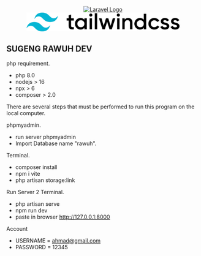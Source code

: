 <p align="center"><a href="https://laravel.com" target="_blank"><img src="https://raw.githubusercontent.com/laravel/art/master/logo-lockup/5%20SVG/2%20CMYK/1%20Full%20Color/laravel-logolockup-cmyk-red.svg" width="400" alt="Laravel Logo"></a> <img src="/pngwing.com.png" width="400" alt="Tailwind Logo"> </p>



## SUGENG RAWUH DEV

php requirement.
- php 8.0
- nodejs > 16
- npx > 6
- composer > 2.0


There are several steps that must be performed to run this program on the local computer.

 phpmyadmin.
- run server phpmyadmin
- Import Database name "rawuh".

 Terminal.
- composer install
- npm i vite
- php artisan storage:link

 Run Server 2 Terminal.
- php artisan serve
- npm run dev
- paste in browser http://127.0.0.1:8000

Account
- USERNAME = ahmad@gmail.com
- PASSWORD = 12345



